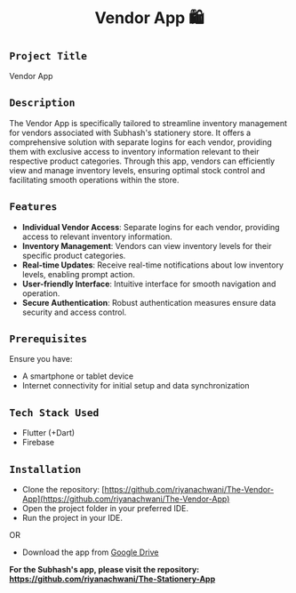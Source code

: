 <h1 align="center">
  <a href="#Vendor App"></a>
  Vendor App 🛍️
</h1>

## `Project Title`
Vendor App

## `Description`
The Vendor App is specifically tailored to streamline inventory management for vendors associated with Subhash's stationery store. It offers a comprehensive solution with separate logins for each vendor, providing them with exclusive access to inventory information relevant to their respective product categories. Through this app, vendors can efficiently view and manage inventory levels, ensuring optimal stock control and facilitating smooth operations within the store.

## `Features`
- **Individual Vendor Access**: Separate logins for each vendor, providing access to relevant inventory information.
- **Inventory Management**: Vendors can view inventory levels for their specific product categories.
- **Real-time Updates**: Receive real-time notifications about low inventory levels, enabling prompt action.
- **User-friendly Interface**: Intuitive interface for smooth navigation and operation.
- **Secure Authentication**: Robust authentication measures ensure data security and access control.

## `Prerequisites`
Ensure you have:
- A smartphone or tablet device
- Internet connectivity for initial setup and data synchronization

## `Tech Stack Used`
- Flutter (+Dart)
- Firebase

## `Installation`
- Clone the repository: [https://github.com/riyanachwani/The-Vendor-App](https://github.com/riyanachwani/The-Vendor-App)
- Open the project folder in your preferred IDE.
- Run the project in your IDE.

OR

- Download the app from [Google Drive](https://drive.google.com/file/d/1-DIzxZUX6MLYm9uUYdbyrNCgk7oQ2fQg/view?usp=drive_link)

**For the Subhash's app, please visit the repository: https://github.com/riyanachwani/The-Stationery-App**
